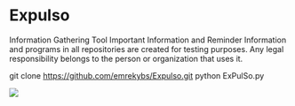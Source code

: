 # Expulso
Information Gathering Tool
Important Information and Reminder Information and programs in all
repositories are created for testing purposes.
Any legal responsibility belongs to the person or organization that uses it.

git clone https://github.com/emrekybs/Expulso.git
python ExPulSo.py

<img src="https://github.com/emrekybs/Expulso/blob/master/1.PNG">
